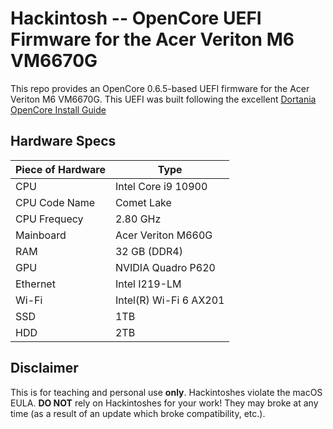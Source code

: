 # Hackintosh -- OpenCore UEFI Firmware for the Acer Veriton M6 VM6670G
This repo provides an OpenCore 0.6.5-based UEFI firmware for the Acer Veriton M6 VM6670G.
This UEFI was built following the excellent [Dortania OpenCore Install Guide](https://dortania.github.io/OpenCore-Install-Guide/)

## Hardware Specs
|Piece of Hardware|Type
|--|--|
|CPU| Intel Core i9 10900  
|CPU Code Name| Comet Lake
|CPU Frequecy | 2.80 GHz
|Mainboard| Acer Veriton M660G
|RAM|32 GB (DDR4)
|GPU| NVIDIA Quadro P620
|Ethernet|Intel I219-LM
|Wi-Fi|Intel(R) Wi-Fi 6 AX201
|SSD|1TB
|HDD| 2TB

## Disclaimer
This is for teaching and personal use **only**. Hackintoshes violate the macOS EULA. **DO NOT** rely on Hackintoshes for your work! They may broke at any time (as a result of an update which broke compatibility, etc.). 
